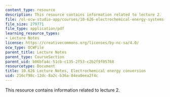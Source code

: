 ```yaml
---
content_type: resource
description: This resource contains information related to lecture 2.
file: /ol-ocw-studio-app/courses/10-626-electrochemical-energy-systems-spring-2014/216cf98c12dc8a2cb36a84ea0eea2f4c_MIT10_626S14_S11lec02.pdf
file_size: 279771
file_type: application/pdf
learning_resource_types:
- Lecture Notes
license: https://creativecommons.org/licenses/by-nc-sa/4.0/
ocw_type: OCWFile
parent_title: Lecture Notes
parent_type: CourseSection
parent_uid: b06bfa4c-51cb-c135-2f53-c2b2f9f05768
resourcetype: Document
title: 10.626 Lecture Notes, Electrochemical energy conversion
uid: 216cf98c-12dc-8a2c-b36a-84ea0eea2f4c
---
```

This resource contains information related to lecture 2.